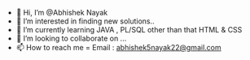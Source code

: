 - 👋 Hi, I’m @Abhishek Nayak
- 👀 I’m interested in finding new solutions..
- 🌱 I’m currently learning  JAVA , PL/SQL other than that HTML & CSS
- 💞️ I’m looking to collaborate on ...
- 📫 How to reach me = Email : abhishek5nayak22@gmail.com

<!---
Abhishek2nayak/Abhishek2nayak is a ✨ special ✨ repository because its `README.md` (this file) appears on your GitHub profile.
You can click the Preview link to take a look at your changes.
--->
